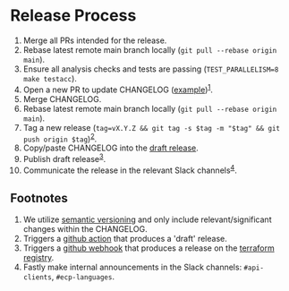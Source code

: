# Release Process

1. Merge all PRs intended for the release.
2. Rebase latest remote main branch locally (`git pull --rebase origin main`).
3. Ensure all analysis checks and tests are passing (`TEST_PARALLELISM=8 make testacc`).
4. Open a new PR to update CHANGELOG ([example](https://github.com/fastly/terraform-provider-fastly/pull/498/files))<sup>[1](#note1)</sup>.
5. Merge CHANGELOG.
6. Rebase latest remote main branch locally (`git pull --rebase origin main`).
7. Tag a new release (`tag=vX.Y.Z && git tag -s $tag -m "$tag" && git push origin $tag`)<sup>[2](#note2)</sup>.
8. Copy/paste CHANGELOG into the [draft release](https://github.com/fastly/terraform-provider-fastly/releases).
9. Publish draft release<sup>[3](#note3)</sup>.
10. Communicate the release in the relevant Slack channels<sup>[4](#note4)</sup>.

## Footnotes

1. <a name="note1"></a>We utilize [semantic versioning](https://semver.org/) and only include relevant/significant changes within the CHANGELOG.
2. <a name="note2"></a>Triggers a [github action](https://github.com/fastly/terraform-provider-fastly/blob/main/.github/workflows/release.yml) that produces a 'draft' release.
3. <a name="note3"></a>Triggers a [github webhook](https://github.com/fastly/terraform-provider-fastly/settings/hooks) that produces a release on the [terraform registry](https://registry.terraform.io/providers/fastly/fastly/latest).
4. <a name="note4"></a>Fastly make internal announcements in the Slack channels: `#api-clients`, `#ecp-languages`.
